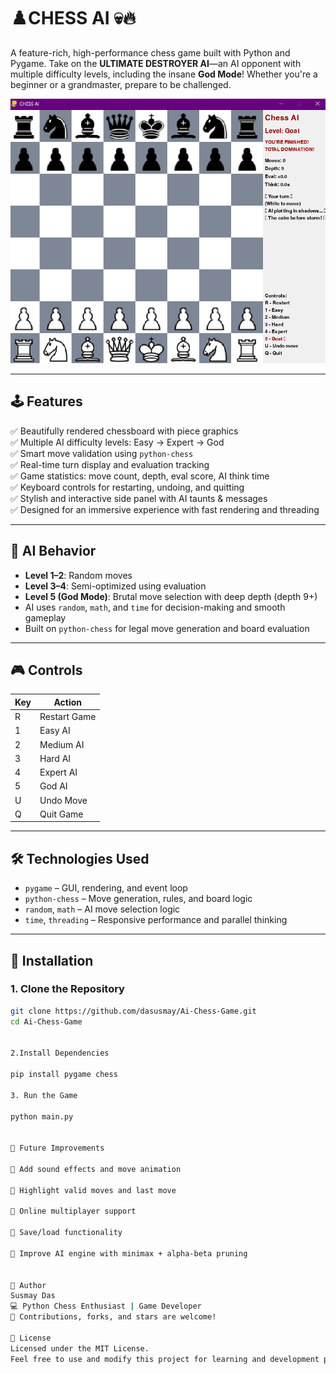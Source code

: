 # ♟️CHESS AI 💀🔥

A feature-rich, high-performance chess game built with Python and Pygame. Take on the **ULTIMATE DESTROYER AI**—an AI opponent with multiple difficulty levels, including the insane **God Mode**! Whether you're a beginner or a grandmaster, prepare to be challenged.

![Game Screenshot](./Screenshot.png)

---

## 🕹️ Features

✅ Beautifully rendered chessboard with piece graphics  
✅ Multiple AI difficulty levels: Easy → Expert → God  
✅ Smart move validation using `python-chess`  
✅ Real-time turn display and evaluation tracking  
✅ Game statistics: move count, depth, eval score, AI think time  
✅ Keyboard controls for restarting, undoing, and quitting  
✅ Stylish and interactive side panel with AI taunts & messages  
✅ Designed for an immersive experience with fast rendering and threading

---

## 🧠 AI Behavior

- **Level 1–2**: Random moves  
- **Level 3–4**: Semi-optimized using evaluation  
- **Level 5 (God Mode)**: Brutal move selection with deep depth (depth 9+)  
- AI uses `random`, `math`, and `time` for decision-making and smooth gameplay  
- Built on `python-chess` for legal move generation and board evaluation

---

## 🎮 Controls

| Key | Action               |
|-----|----------------------|
| R   | Restart Game         |
| 1   | Easy AI              |
| 2   | Medium AI            |
| 3   | Hard AI              |
| 4   | Expert AI            |
| 5   | God AI               |
| U   | Undo Move            |
| Q   | Quit Game            |

---

## 🛠️ Technologies Used

- `pygame` – GUI, rendering, and event loop  
- `python-chess` – Move generation, rules, and board logic  
- `random`, `math` – AI move selection logic  
- `time`, `threading` – Responsive performance and parallel thinking

---

## 🚀 Installation

### 1. Clone the Repository
```bash
git clone https://github.com/dasusmay/Ai-Chess-Game.git
cd Ai-Chess-Game


2.Install Dependencies

pip install pygame chess

3. Run the Game

python main.py


🧩 Future Improvements

🚀 Add sound effects and move animation

🚀 Highlight valid moves and last move

🚀 Online multiplayer support

🚀 Save/load functionality

🚀 Improve AI engine with minimax + alpha-beta pruning


👤 Author
Susmay Das
💻 Python Chess Enthusiast | Game Developer
🔗 Contributions, forks, and stars are welcome!

📄 License
Licensed under the MIT License.
Feel free to use and modify this project for learning and development purposes.
